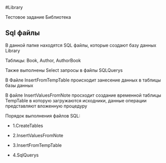 
#Library

Тестовое задание Библиотека

## Sql файлы
В данной папке находятся SQL файлы, которые создают базу данных Library

Таблицы: Book, Author, AuthorBook

Также выполнены Select запросы в файлы SQLQuerys

В Файле InsertFromTempTable происходит занесение данных в таблицы базы данных

В файле InsertValuesFromNote просходит создание временной таблицы TempTable в которую загружаются исходники, данные операции представляют вложенную процедуру

Порядок выполнения файлов SQL:

+ 1.CreateTables

+ 2.InsertValuesFromNote

+ 3.InsertFromTempTable

+ 4.SqlQuerys
